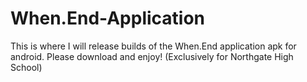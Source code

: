 # When.End-Application
This is where I will release builds of the When.End application apk for android. Please download and enjoy! (Exclusively for Northgate High School)
